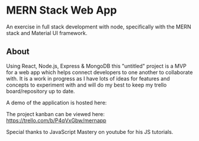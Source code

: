 # MERN Stack Web App
An exercise in full stack development with node, specifically with the MERN stack and Material UI framework.

## About
Using React, Node.js, Express & MongoDB this "untitled" project is a MVP for a web app which helps connect developers to one another to collaborate with. It is a work in progress as I have lots of ideas for features and concepts to experiment with and will do my best to keep my trello board/repository up to date.

A demo of the application is hosted here:

The project kanban can be viewed here:
https://trello.com/b/P4qVxGbw/mernapp

Special thanks to JavaScript Mastery on youtube for his JS tutorials.
